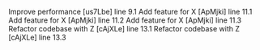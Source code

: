 Improve performance [us7Lbe] line 9.1
Add feature for X [ApMjki] line 11.1
Add feature for X [ApMjki] line 11.2
Add feature for X [ApMjki] line 11.3
Refactor codebase with Z [cAjXLe] line 13.1
Refactor codebase with Z [cAjXLe] line 13.3
